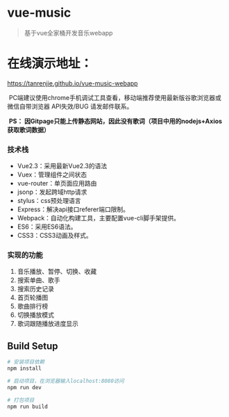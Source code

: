 # vue-music

> 基于vue全家桶开发音乐webapp

# 在线演示地址：
  https://tanrenjie.github.io/vue-music-webapp
  
  
  PC端建议使用chrome手机调试工具查看，移动端推荐使用最新版谷歌浏览器或微信自带浏览器
  API失效/BUG 请发邮件联系。
  
  **PS： 因Gitpage只能上传静态网站，因此没有歌词（项目中用的nodejs+Axios获取歌词数据）**
    
    
### 技术栈
- Vue2.3：采用最新Vue2.3的语法
- Vuex：管理组件之间状态
- vue-router：单页面应用路由
- jsonp：发起跨域http请求
- stylus：css预处理语言
- Express：解决api接口referer端口限制。
- Webpack：自动化构建工具，主要配置vue-cli脚手架提供。
- ES6：采用ES6语法。
- CSS3：CSS3动画及样式。
### 实现的功能
1. 音乐播放、暂停、切换、收藏
2. 搜索单曲、歌手
3. 搜索历史记录
4. 首页轮播图
5. 歌曲排行榜
6. 切换播放模式
7. 歌词跟随播放进度显示


## Build Setup

``` bash
# 安装项目依赖
npm install

# 启动项目，在浏览器输入localhost:8080访问
npm run dev

# 打包项目
npm run build

```

